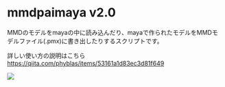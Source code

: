 # mmdpaimaya v2.0

MMDのモデルをmayaの中に読み込んだり、mayaで作られたモデルをMMDモデルファイル(.pmx)に書き出したりするスクリプトです。

詳しい使い方の説明はこちら https://qiita.com/phyblas/items/53161a1d83ec3d81f649

![](https://phyblas.hinaboshi.com/rup/yami/2018/a04.jpg)

